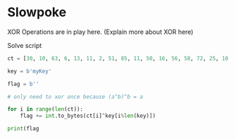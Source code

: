 # Slowpoke

XOR Operations are in play here.
(Explain more about XOR here)

Solve script
```py
ct = [30, 10, 63, 6, 13, 11, 2, 51, 85, 11, 50, 16, 56, 58, 72, 25, 10, 20, 85, 14, 3, 38, 122, 11, 15, 94, 11, 56, 0, 4]

key = b'myKey'

flag = b''

# only need to xor once because (a^b)^b = a

for i in range(len(ct)):
    flag += int.to_bytes(ct[i]^key[i%len(key)])

print(flag
```